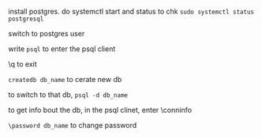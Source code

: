 install postgres. do systemctl start and status to chk
`sudo systemctl status postgresql`


switch to postgres user 


write `psql`  to enter the psql client

\q to exit

`createdb db_name` to cerate new db

to switch to that db, `psql -d db_name`

to get info bout the db, in the psql clinet, enter \conninfo

`\password db_name` to change password